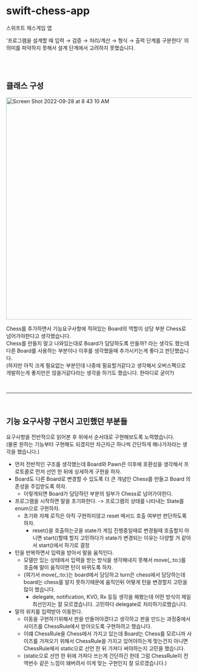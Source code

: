 # swift-chess-app
스위프트 체스게임 앱

'프로그램을 설계할 때 입력 → 검증 → 처리/계산 → 형식 → 출력 단계를 구분한다' 의 의미를 파악하지 못해서 설계 단계에서 고려하지 못했습니다.  

<br/><br/>

## 클래스 구성

<img width="603" alt="Screen Shot 2022-09-28 at 8 43 10 AM" src="https://user-images.githubusercontent.com/68368774/192656480-a4cbe024-3e1c-4d6c-abd1-d0931dcb0d1e.png">

<br/>

Chess를 추가하면서 기능요구사항에 적혀있는 Board의 역할이 상당 부분 Chess로 넘어가야한다고 생각했습니다.  
Chess를 만들지 말고 나와있는대로 Board가 담당하도록 만들까? 라는 생각도 했는데 다른 Board를 사용하는 부분이나 이후를 생각했을때 추가시키는게 좋다고 판단했습니다.  
(하지만 아직 크게 필요없는 부분인데 나중에 필요할거같다고 생각해서 오버스펙으로 개발하는게 좋지만은 않을거같다라는 생각을 하기도 했습니다. 한마디로 굳이?)

<br/>

-------------

<br/>

## 기능 요구사항 구현시 고민했던 부분들

요구사항을 전반적으로 읽어본 후 위에서 순서대로 구현해보도록 노력했습니다.  
(물론 원하는 기능부터 구현해도 되겠지만 차근차근 하나씩 간단하게 해나가자라는 생각을 했습니다.)

* 먼저 전반적인 구조를 생각했는데 Board와 Pawn은 이후에 호환성을 생각해서 프로토콜로 먼저 선언 한 뒤에 상세하게 구현을 하자.
* Board도 다른 Board로 변경할 수 있도록 더 큰 개념인 Chess를 만들고 Board 의존성을 주입받도록 하자.
  * 이렇게되면 Board가 담당하던 부분의 일부가 Chess로 넘어가야한다.
* 프로그램을 시작하면 말을 초기화한다. -> 프로그램의 상태를 나타내는 State를 enum으로 구현하자.
  * 초기화 자체 로직은 아직 구현하지않고 reset 메서드 호출 여부만 판단하도록 하자.
    * reset()을 호출하는곳을 state가 게임 진행중일때로 변경될때 호출할지 아니면 start()할때 할지 고민하다가 state가 변경되는 이유는 다양할 거 같아서 start()에서 하기로 결정
* 턴을 반복하면서 입력을 받아서 말을 움직인다.
  * 모델만 있는 상태에서 입력을 받는 방식을 생각해내지 못해서 move(_:to:)를 호출해 말이 움직이면 턴이 바뀌도록 하자.
  * (여기서 move(_:to:)는 board에서 담당하고 turn은 chess에서 담당하는데 board는 chess를 알지 못하기때문에 움직인뒤 어떻게 턴을 변경할지 고민을 많이 했습니다.
    * delegate, notification, KVO, Rx 등등 생각을 해봤는데 어떤 방식이 제일 최선인지는 잘 모르겠습니다. 고민하다 delegate로 처리하기로했습니다.
* 말의 위치를 입력받아 이동한다.
  * 이동을 구현하기위해서 판을 만들어야겠다고 생각하고 판을 만드는 과정중에서 사이즈를 ChessRule에서 받아오도록 구현하려고 했습니다.
  * 이떄 ChessRule을 Chess에서 가지고 있는데 Board는 Chess를 모르니까 사이즈를 가져오기 위해서 ChessRule을 가지고 있어야하는게 맞는건지 아니면 ChessRule에서 static으로 선언 한 뒤 가져다 써야하는지 고민을 했습니다.
  * (static으로 선언 한 뒤에 가져다 쓰는게 간단하긴 한데 그럼 ChessRule이 전역번수 같은 느낌이 돼버려서 이게 맞는 구현인지 잘 모르겠습니다.)
